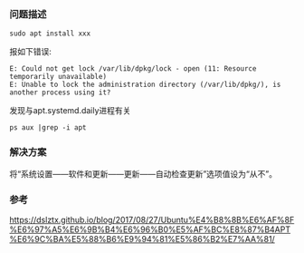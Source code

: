 
### 问题描述

```shell
sudo apt install xxx
```

报如下错误:

```shell
E: Could not get lock /var/lib/dpkg/lock - open (11: Resource temporarily unavailable)
E: Unable to lock the administration directory (/var/lib/dpkg/), is another process using it?
```

发现与apt.systemd.daily进程有关

```shell
ps aux |grep -i apt
```

### 解决方案

将“系统设置——软件和更新——更新——自动检查更新”选项值设为“从不”。

### 参考

https://dslztx.github.io/blog/2017/08/27/Ubuntu%E4%B8%8B%E6%AF%8F%E6%97%A5%E6%9B%B4%E6%96%B0%E5%AF%BC%E8%87%B4APT%E6%9C%BA%E5%88%B6%E9%94%81%E5%86%B2%E7%AA%81/
